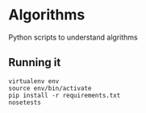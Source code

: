 # Algorithms

Python scripts to understand algrithms

## Running it 

```
virtualenv env
source env/bin/activate
pip install -r requirements.txt
nosetests
```
